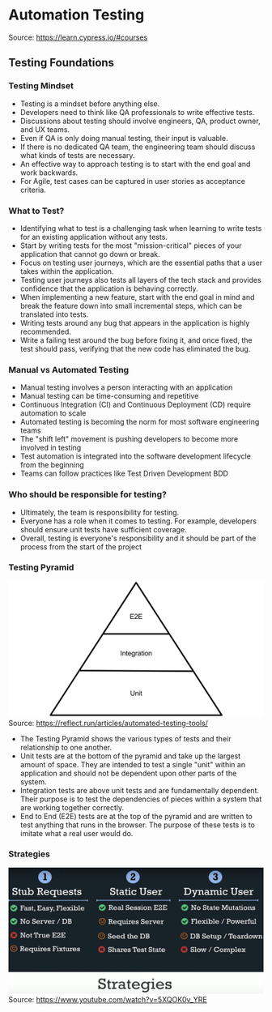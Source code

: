 # Automation Testing 
Source: https://learn.cypress.io/#courses

## Testing Foundations

### Testing Mindset
- Testing is a mindset before anything else.
- Developers need to think like QA professionals to write effective tests.
- Discussions about testing should involve engineers, QA, product owner, and UX teams.
- Even if QA is only doing manual testing, their input is valuable.
- If there is no dedicated QA team, the engineering team should discuss what kinds of tests are necessary.
- An effective way to approach testing is to start with the end goal and work backwards.
- For Agile, test cases can be captured in user stories as acceptance criteria.

### What to Test?
- Identifying what to test is a challenging task when learning to write tests for an existing application without any tests.
- Start by writing tests for the most "mission-critical" pieces of your application that cannot go down or break.
- Focus on testing user journeys, which are the essential paths that a user takes within the application.
- Testing user journeys also tests all layers of the tech stack and provides confidence that the application is behaving correctly.
- When implementing a new feature, start with the end goal in mind and break the feature down into small incremental steps, which can be translated into tests.
- Writing tests around any bug that appears in the application is highly recommended.
- Write a failing test around the bug before fixing it, and once fixed, the test should pass, verifying that the new code has eliminated the bug.

### Manual vs Automated Testing
- Manual testing involves a person interacting with an application
- Manual testing can be time-consuming and repetitive
- Continuous Integration (CI) and Continuous Deployment (CD) require automation to scale
- Automated testing is becoming the norm for most software engineering teams
- The "shift left" movement is pushing developers to become more involved in testing
- Test automation is integrated into the software development lifecycle from the beginning
- Teams can follow practices like Test Driven Development BDD

### Who should be responsible for testing?
- Ultimately, the team is responsibility for testing.
- Everyone has a role when it comes to testing. For example, developers should ensure unit tests have sufficient coverage.
- Overall, testing is everyone's responsibility and it should be part of the process from the start of the project

### Testing Pyramid
![Screenshot](automated-tools-pyramid.png)
Source: https://reflect.run/articles/automated-testing-tools/
- The Testing Pyramid shows the various types of tests and their relationship to one another.
- Unit tests are at the bottom of the pyramid and take up the largest amount of space. They are intended to test a single "unit" within an application and should not be dependent upon other parts of the system.
- Integration tests are above unit tests and are fundamentally dependent. Their purpose is to test the dependencies of pieces within a system that are working together correctly.
- End to End (E2E) tests are at the top of the pyramid and are written to test anything that runs in the browser. The purpose of these tests is to imitate what a real user would do.

### Strategies
![Screenshot](Strategies_Testing.png)
Source: https://www.youtube.com/watch?v=5XQOK0v_YRE
